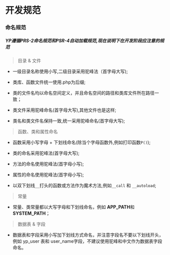 # 开发规范

 ### 命名规范
 ##### YP遵循**PRS-2**命名规范和**PSR-4**自动加载规范,现在说明下在开发阶段应注意的规范

> 目录 & 文件

   + 一级目录名称使用小写,二级目录采用驼峰法（首字母大写);

   + 类库、函数文件统一使用.php为后缀;

   + 类的文件名均以命名空间定义，并且命名空间的路径和类库文件所在路径一致；

   + 类文件采用驼峰命名(首字母大写),其他文件也是这样;

   + 类名和类文件名保持一致,统一采用驼峰命名(首字母大写);

> 函数、类和属性命名

   + 函数采用小写字母 + 下划线命名(除当个字母函数外,例如打印函数`P()`);

   + 类的命名采用驼峰法(首字母大写);

   + 方法的命名使用驼峰法(首字母小写);

   + 属性的命名使用驼峰法(首字母小写);

   + 以双下划线`__`打头的函数或方法作为魔术方法,例如`__call` 和 `__autoload`;

> 常量

   + 常量、类常量都以大写字母和下划线命名，例如 **APP_PATH**和 **SYSTEM_PATH**；

> 数据表 & 字段

   + 数据表和字段采用小写加下划线方式命名，并注意字段名不要以下划线开头，例如 yp_user 表和 user_name字段，不建议使用驼峰和中文作为数据表字段命名。






   

